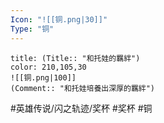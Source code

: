 ```yaml
---
Icon: "![[铜.png|30]]"
Type: "铜"
---
```

```ad-ed-sen-1-brozen
title: (Title:: "和托娃的羈絆")
color: 210,105,30
![[铜.png|100]]
(Comment:: "和托娃培養出深厚的羈絆")
```

#英雄传说/闪之轨迹/奖杯  #奖杯 #铜